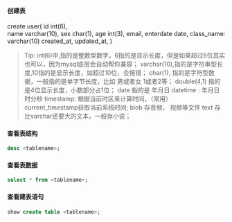 #### 创建表
create user(
    id int(6),  
    name varchar(10),
    sex char(1),
    age int(3),
    email,
    enterdate date,
    class_name: varchar(10)
    created_at,
    updated_at,
)

> Tip:
> int(6)中,指的是整数型数字，6指的是显示长度，但是如果超过6位其实也可以，因为mysql底层会自动帮你兼容；
> varchar(10),指的是字符串型长度,10指的是显示长度，如超过10位，会报错；
> char(1),   指的是字符型数据，一般指的是单字节长度，比如 男或者女 1或者2等；
> double(4,1) 指的是4位显示长度，小数部分占1位；
> date 指的是  年月日
> datetime :  年月日时分秒
> timestamp:  根据当前时区来计算时间，（常用） current_timestamp获取当前系统时间;
> blob  存音频， 视频等文件
> text 存比varchar还要大的文本，一般存小说；


#### 查看表结构
```sql
desc <tablename>;
```

#### 查看表数据
```sql
select * from <tablename>;
```

#### 查看建表语句
```sql
show create table <tablename>;
```